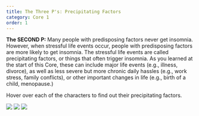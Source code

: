 ```yaml
---
title: The Three P's: Precipitating Factors
category: Core 1
order: 1
---
```


**The SECOND P:** Many people with predisposing factors never get insomnia. However, when stressful life events occur, people with predisposing factors are more likely to get insomnia. The stressful life events are called precipitating factors, or things that often trigger insomnia. As you learned at the start of this Core, these can include major life events (e.g., illness, divorce), as well as less severe but more chronic daily hassles (e.g., work stress, family conflicts), or other important changes in life (e.g., birth of a child, menopause.)

Hover over each of the characters to find out their precipitating factors.

![](//dev.shuti.org/images/shuti/core_2_page_4b_bobbie.png)
![](//dev.shuti.org/images/shuti/core_4_page_4b_jasmine.png)
![](//dev.shuti.org/images/shuti/core_4_page_4b_mark.png)

